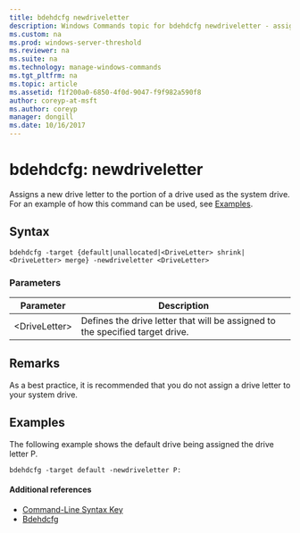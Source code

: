 ```yaml
---
title: bdehdcfg newdriveletter
description: Windows Commands topic for bdehdcfg newdriveletter - assigns a new drive letter to the portion of a drive used as the system drive.
ms.custom: na
ms.prod: windows-server-threshold
ms.reviewer: na
ms.suite: na
ms.technology: manage-windows-commands
ms.tgt_pltfrm: na
ms.topic: article
ms.assetid: f1f200a0-6850-4f0d-9047-f9f982a590f8
author: coreyp-at-msft
ms.author: coreyp
manager: dongill
ms.date: 10/16/2017
---
```


# bdehdcfg: newdriveletter



Assigns a new drive letter to the portion of a drive used as the system drive. For an example of how this command can be used, see [Examples](#BKMK_Examples).

## Syntax

```
bdehdcfg -target {default|unallocated|<DriveLetter> shrink|<DriveLetter> merge} -newdriveletter <DriveLetter>
```

### Parameters

|Parameter|Description|
|---------|-----------|
|\<DriveLetter>|Defines the drive letter that will be assigned to the specified target drive.|

## Remarks

As a best practice, it is recommended that you do not assign a drive letter to your system drive.

## <a name="BKMK_Examples"></a>Examples

The following example shows the default drive being assigned the drive letter P.
```
bdehdcfg -target default -newdriveletter P:
```

#### Additional references

-   [Command-Line Syntax Key](command-line-syntax-key.md)
-   [Bdehdcfg](bdehdcfg.md)